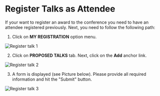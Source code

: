 # Register Talks as Attendee

If your want to register an award to the conference you need to have an attendee registered previously. Next, you need to follow the following path:

1. Click on **MY REGISTRATION** option menu.

![Register talk 1](https://github.com/Lin777/Regis/blob/master/FAQ/images/registerTalks1.png?raw=true)

2. Click on **PROPOSED TALKS** tab. Next, click on the **Add** anchor link.

![Register talk 2](https://github.com/Lin777/Regis/blob/master/FAQ/images/registerTalks2.png?raw=true)

3. A form is displayed (see Picture below). Please provide all required information and hit the "Submit" button.

![Register talk 3](https://github.com/Lin777/Regis/blob/master/FAQ/images/registerTalks4.png?raw=true)

